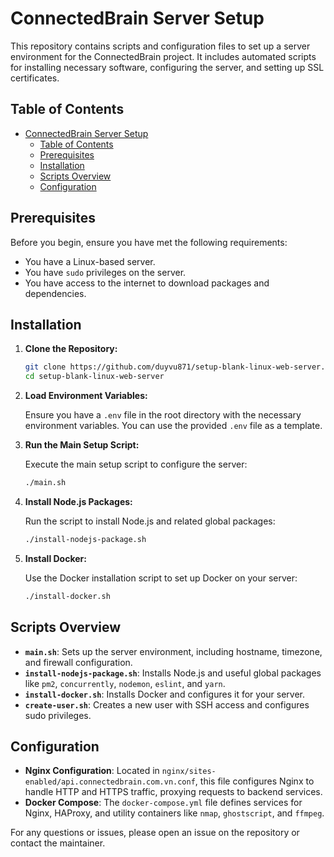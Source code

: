 # ConnectedBrain Server Setup

This repository contains scripts and configuration files to set up a server environment for the ConnectedBrain project. It includes automated scripts for installing necessary software, configuring the server, and setting up SSL certificates.

## Table of Contents

- [ConnectedBrain Server Setup](#connectedbrain-server-setup)
  - [Table of Contents](#table-of-contents)
  - [Prerequisites](#prerequisites)
  - [Installation](#installation)
  - [Scripts Overview](#scripts-overview)
  - [Configuration](#configuration)

## Prerequisites

Before you begin, ensure you have met the following requirements:

- You have a Linux-based server.
- You have `sudo` privileges on the server.
- You have access to the internet to download packages and dependencies.

## Installation

1. **Clone the Repository:**

   ```bash
   git clone https://github.com/duyvu871/setup-blank-linux-web-server.git
   cd setup-blank-linux-web-server
   ```

2. **Load Environment Variables:**

   Ensure you have a `.env` file in the root directory with the necessary environment variables. You can use the provided `.env` file as a template.

3. **Run the Main Setup Script:**

   Execute the main setup script to configure the server:

   ```bash
   ./main.sh
   ```

4. **Install Node.js Packages:**

   Run the script to install Node.js and related global packages:

   ```bash
   ./install-nodejs-package.sh
   ```

5. **Install Docker:**

   Use the Docker installation script to set up Docker on your server:

   ```bash
   ./install-docker.sh
   ```

## Scripts Overview

- **`main.sh`**: Sets up the server environment, including hostname, timezone, and firewall configuration.
- **`install-nodejs-package.sh`**: Installs Node.js and useful global packages like `pm2`, `concurrently`, `nodemon`, `eslint`, and `yarn`.
- **`install-docker.sh`**: Installs Docker and configures it for your server.
- **`create-user.sh`**: Creates a new user with SSH access and configures sudo privileges.

## Configuration

- **Nginx Configuration**: Located in `nginx/sites-enabled/api.connectedbrain.com.vn.conf`, this file configures Nginx to handle HTTP and HTTPS traffic, proxying requests to backend services.
- **Docker Compose**: The `docker-compose.yml` file defines services for Nginx, HAProxy, and utility containers like `nmap`, `ghostscript`, and `ffmpeg`.


For any questions or issues, please open an issue on the repository or contact the maintainer.